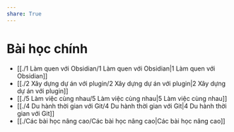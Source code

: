 ```yaml
---  
share: True  
---  
```

# Bài học chính  
- [[./1 Làm quen với Obsidian/1 Làm quen với Obsidian|1 Làm quen với Obsidian]]  
- [[./2 Xây dựng dự án với plugin/2 Xây dựng dự án với plugin|2 Xây dựng dự án với plugin]]  
- [[./5 Làm việc cùng nhau/5 Làm việc cùng nhau|5 Làm việc cùng nhau]]  
- [[./4 Du hành thời gian với Git/4 Du hành thời gian với Git|4 Du hành thời gian với Git]]  
- [[./Các bài học nâng cao/Các bài học nâng cao|Các bài học nâng cao]]  
  
